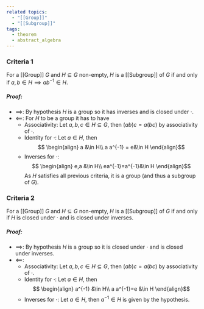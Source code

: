 ```yaml
---
related topics:
  - "[[Group]]"
  - "[[Subgroup]]"
tags:
  - theorem
  - abstract_algebra
---
```

### Criteria 1
For a [[Group]] $G$ and $H\subseteq G$ non-empty, $H$ is a [[Subgroup]] of $G$ if and only if $a,b\in H \implies ab^{-1} \in H$.
##### Proof:
- $\implies$:
	By hypothesis $H$ is a group so it has inverses and is closed under $\cdot$.
- $\impliedby$:
	For $H$ to be a group it has to have
	- Associativity:
		Let $a,b,c \in H\subseteq G$, then $(ab)c=a(bc)$ by associativity of $\cdot$.
	- Identity for $\cdot$: 
		Let $a\in H$, then$$
		\begin{align}
			a &\in H\\
			a a^{-1} = e&\in H
		\end{align}$$
	- Inverses for $\cdot$: $$
	\begin{align}
		e,a &\in H\\
		ea^{-1}=a^{-1}&\in H
	\end{align}$$
	As $H$ satisfies all previous criteria, it is a group (and thus a subgroup of $G$).
	
### Criteria 2
For a [[Group]] $G$ and $H\subseteq G$ non-empty, $H$ is a [[Subgroup]] of $G$ if and only if $H$ is closed under $\cdot$ and is closed under inverses.
##### Proof:
- $\implies$:
	By hypothesis $H$ is a group so it is closed under $\cdot$ and is closed under inverses.
- $\impliedby$:
	- Associativity:
		Let $a,b,c \in H\subseteq G$, then $(ab)c=a(bc)$ by associativity of $\cdot$.
	- Identity for $\cdot$:
		Let $a\in H$, then$$
		\begin{align}
			a^{-1} &\in H\\
			a a^{-1}=e &\in H
		\end{align}$$
	- Inverses for $\cdot$:
		Let $a\in H$, then $a^{-1}\in H$ is given by the hypothesis.